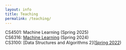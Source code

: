 ```yaml
---
layout: info
title: Teaching 
permalink: /teaching/
---
```


CS4501: Machine Learning (Spring 2025)  
CS6316: [Machine Learning](/teaching/cs6316_spring_24/index) (Spring 2024)  
CS3100: [Data Structures and Algorithms 2]([Spring 2022](https://markfloryan.github.io/dsa2/readme.html))  
